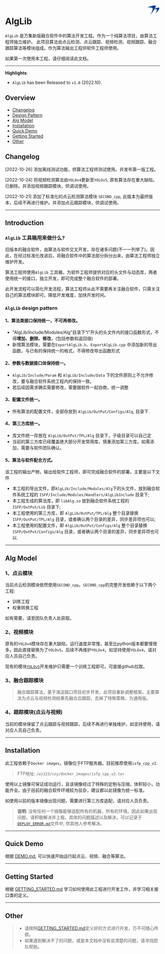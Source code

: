 <img src="docs/imgs/wanji.png" align="right" width="8%">

# AlgLib

`AlgLib` 是万集新版融合软件中的算法开发工程。作为一个纯算法项目，由算法工程师独立维护。 此项目算法由点云检测、点云跟踪、视频检测、视频跟踪、融合跟踪算法等模块组成。作为算法输出工程供软件工程师使用。

如果第一次使用本工程，请仔细阅读此文档。

***

**Highlights**: 
* `AlgLib` has been Released to `v1.0` (2022.10).

## Overview
- [Changelog](#changelog)
- [Design Pattern](#alglib-design-pattern)
- [Alg Model](#model-zoo)
- [Installation](#installation)
- [Quick Demo](docs/DEMO.md)
- [Getting Started](docs/GETTING_STARTED.md)
- [Other](#other)


## Changelog

[2022-10-26] 添加离线测试功能，供算法工程师测试使用。并发布第一版工程。

[2022-10-24] 将视频检测算法由`YOLOv4`更新至`YOLOv5`, 原有算法存在重大缺陷，已删除。并添加视频跟踪模块，供调试使用。

[2022-10-21] 添加了标准化的点云检测算法模块 `SECOND_cpp`, 此版本为最终版本，后续不再进行维护。并添加点云跟踪模块，供调试使用。

***
## Introduction


### `AlgLib` 工具箱用来做什么?

旧版本的融合软件，由算法与软件交叉开发，存在诸多问题(不一一列举了)。因此，在经过标准化改进后，将融合软件中的算法部分拆分出来，由算法工程师独立维护开发。

算法工程师使用`AlgLib` 工具箱，为软件工程师提供对应的头文件与动态库，两者使用统一的接口，独立开发，即可完成整个融合软件的部署。

此开发流程可以简化开发流程，算法工程师从此不需要再关注融合软件，只需关注自己的算法模块即可。降低开发难度，加快开发时间。


### `AlgLib` design pattern

#### 1、算法类接口保持统一，不可再修改。
- "AlgLib/Include/Modules/Alg"目录下“I”开头的头文件内的接口函数形式，不得**增加、删除、修改**，(包括参数和返回值)
- 新增算法模块，需要在`ExportAlgLib.h`、`ExportAlgLib.cpp` 中添加新的导出函数，与已有的保持统一的格式，不得修改导出函数形式

#### 2、参数与数据接口体保持统一。
- `AlgLib/Include/Param` 和 `AlgLib/Include/Data` 下的文件原则上不允许修改，要与融合软件系统工程内的保持一致。
- 若后续因需求确实需要修改，需要跟软件一起协商，统一调整



#### 3、配置文件统一。
- 所有算法的配置文件，全部存放到 `AlgLib/OutPut/Configs/Alg`, 目录下.

#### 4、第三方库统一。
- 库文件统一存放在 `AlgLib/OutPut/TPL/Alg` 目录下，子级目录可以自己定
- 当前的第三方库已经覆盖绝大部分开发常用库，慎重添加第三方库。如需添加，需要与软件团队确认。

#### 5、算法与软件配合方式。
该工程的输出产物，输出给软件工程师，即可完成融合软件的部署。主要是以下文件
- 本工程的导出文件，即`AlgLib/Include/Modules/Alg`下的头文件，放到融合软件系统工程的 `ISFP/Include/Modules/Handlers/AlgLibInclude` 目录下;
- 本工程生成的算法库，即 `libAlg.so` 放到融合软件系统工程的 `ISFP/OutPut/Lib` 目录下;
- 本工程使用的第三方库，即 `AlgLib/OutPut/TPL/Alg` 整个目录替换 `ISFP/OutPut/TPL/Alg` 目录，或者确认两个目录的差异，同步差异项也可以;
- 本工程使用的配置文件，即 `AlgLib/OutPut/Configs/Alg` 整个目录替换 `ISFP/OutPut/Configs/Alg` 目录，或者确认两个目录的差异，同步差异项也可以.

***

## Alg Model

### 1、点云模块

当前点云检测模块依然使用`SECOND_cpp`。`SECOND_cpp`的完整开发依赖于以下两个工程:
- 训练工程
- 权重转换工程

如有需要，请至团队负责人处获取。

### 2、视频模块

原有的`YOLOv4`模块存在重大缺陷，运行速度非常慢，甚至比python版本都要慢很多。因此直接替换为了`YOLOv5`。后续不再维护`YOLOv4`，如坚持使用`YOLOv4`，请对应人员自己负责。

现有的模块[`YOLOv5`](https://github.com/ultralytics/YOLOv5)开发维护只需要一个训练工程即可。可直接github拉取。

### 3、融合跟踪模块

> 融合跟踪算法，基于海淀路口项目初步开发，此项目重新调整框架。主要算法为点云与视频检测结果先融合后跟踪，去掉了特殊策略，为通用版。

### 4、跟踪模块(点云与视频)

当前的模块保留了点云跟踪与视频跟踪，后续不再进行单独维护，如坚持使用，请对应人员自己负责。

***
## Installation

此工程依赖于`Docker images`，镜像位于FTP服务器。目前推荐使用`isfp_cpp_v2`.
> FTP地址: `/wj123/cxy/docker_images/isfp_cpp_v2.tar`

使用以上镜像可保证成功运行，且该镜像经过了特殊的定制与压缩，体积较小，功能齐全。由于目前的融合软件环境较为驳杂，建议都以此镜像为统一标准。

如使用以前的版本镜像出现问题，需要进行第三方库适配，请对应人员负责。

> **说明**:  没有任何一个镜像能够适配所有的机器，所有的环境。因此如果出现问题，请积极解决并上报。具体的问题描述以及解决，可以记录于[`DEPLOY_ERROR.md`](docs/DEPLOY_ERROR.md)文件中, 供其他人参考解决。

***
## Quick Demo
根据 [DEMO.md](docs/DEMO.md), 可以快速开始运行起点云、视频、融合等算法。

***
## Getting Started

根据 [GETTING_STARTED.md](docs/GETTING_STARTED.md) 学习如何使用此工程进行开发工作，并学习相关接口类的定义。

***
## Other
>- 请按照[GETTING_STARTED.md](docs/GETTING_STARTED.md)定义好的方式进行开发，万不可随心所欲。
>- 如果遇到解决不了的问题，或是本文档中没有说清楚的问题，请寻找团队帮助。